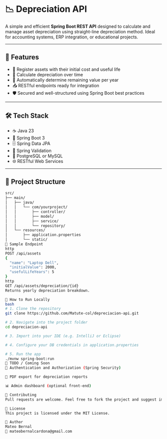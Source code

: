 # 📉 Depreciation API

A simple and efficient **Spring Boot REST API** designed to calculate and manage asset depreciation using straight-line depreciation method. Ideal for accounting systems, ERP integration, or educational projects.

---

## 🚀 Features

- 📌 Register assets with their initial cost and useful life
- 🧮 Calculate depreciation over time
- 📅 Automatically determine remaining value per year
- 📤 RESTful endpoints ready for integration
- 🛡️ Secured and well-structured using Spring Boot best practices

---

## 🛠️ Tech Stack

- ☕ Java 23
- 🌱 Spring Boot 3
- 🗄️ Spring Data JPA
- 🧪 Spring Validation
- 🐘 PostgreSQL or MySQL
- 🌐 RESTful Web Services

---

## 📂 Project Structure

```bash
src/
├── main/
│   ├── java/
│   │   └── com/yourproject/
│   │       ├── controller/
│   │       ├── model/
│   │       ├── service/
│   │       └── repository/
│   └── resources/
│       ├── application.properties
│       └── static/
🧪 Sample Endpoint
http
POST /api/assets
{
  "name": "Laptop Dell",
  "initialValue": 2000,
  "usefulLifeYears": 5
}
http
GET /api/assets/depreciation/{id}
Returns yearly depreciation breakdown.

🔧 How to Run Locally
bash
# 1. Clone the repository
git clone https://github.com/Matute-col/depreciacion-api.git

# 2. Navigate into the project folder
cd depreciacion-api

# 3. Import into your IDE (e.g. IntelliJ or Eclipse)

# 4. Configure your DB credentials in application.properties

# 5. Run the app
./mvnw spring-boot:run
📌 TODO / Coming Soon
🔐 Authentication and Authorization (Spring Security)

🧾 PDF export for depreciation reports

📊 Admin dashboard (optional front-end)

🤝 Contributing
Pull requests are welcome. Feel free to fork the project and suggest improvements!

📄 License
This project is licensed under the MIT License.

👤 Author
Mateo Bernal
📧 mateobernalcardona@gmail.com



